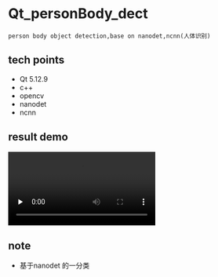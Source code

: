 # Qt_personBody_dect

 `person body object detection,base on nanodet,ncnn(人体识别)`

## tech points

* Qt 5.12.9
* c++
* opencv
* nanodet
* ncnn

## result demo
<video id="video" controls="" preload="none" poster="">
      <source id="webm" src="https://github.com/superbayes/Qt_personBody_dect/blob/main/videoPlayer/dancingDet_res.webm" type="video/webm">
</video>

## note

* 基于nanodet 的一分类

